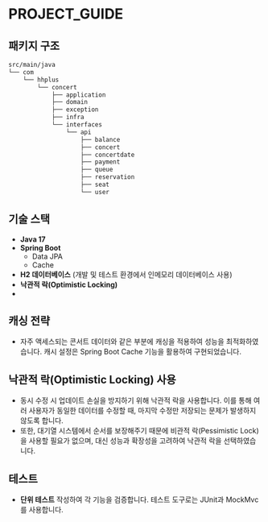 # PROJECT_GUIDE

## 패키지 구조
```bash
src/main/java
└── com
    └── hhplus
        └── concert
            ├── application
            ├── domain
            ├── exception
            ├── infra
            └── interfaces
                └── api
                    ├── balance
                    ├── concert
                    ├── concertdate
                    ├── payment
                    ├── queue
                    ├── reservation
                    ├── seat
                    └── user
```

## 기술 스택
- **Java 17**
- **Spring Boot**
    - Data JPA
    - Cache
- **H2 데이터베이스** (개발 및 테스트 환경에서 인메모리 데이터베이스 사용)
- **낙관적 락(Optimistic Locking)**
- 
## 캐싱 전략
- 자주 액세스되는 콘서트 데이터와 같은 부분에 캐싱을 적용하여 성능을 최적화하였습니다. 캐시 설정은 Spring Boot Cache 기능을 활용하여 구현되었습니다.

## 낙관적 락(Optimistic Locking) 사용
- 동시 수정 시 업데이트 손실을 방지하기 위해 낙관적 락을 사용합니다. 이를 통해 여러 사용자가 동일한 데이터를 수정할 때, 마지막 수정만 저장되는 문제가 발생하지 않도록 합니다.
- 또한, 대기열 시스템에서 순서를 보장해주기 때문에 비관적 락(Pessimistic Lock)을 사용할 필요가 없으며, 대신 성능과 확장성을 고려하여 낙관적 락을 선택하였습니다.

## 테스트
- **단위 테스트** 작성하여 각 기능을 검증합니다. 테스트 도구로는 JUnit과 MockMvc를 사용합니다.

